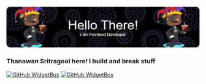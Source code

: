 ![Header](./HeaderGithubUpdate.png)
### Thanawan Sritragool  here! I build and break stuff 

[![GitHub WidgetBox](https://github-widgetbox.vercel.app/api/profile?username=thanawan2131&data=followers,repositories,stars,commits&theme=darkmode)](https://github.com/Jurredr/github-widgetbox)
[![GitHub WidgetBox](https://github-widgetbox.vercel.app/api/skills?languages=js,html,css,csharp)](https://github.com/Jurredr/github-widgetbox)








